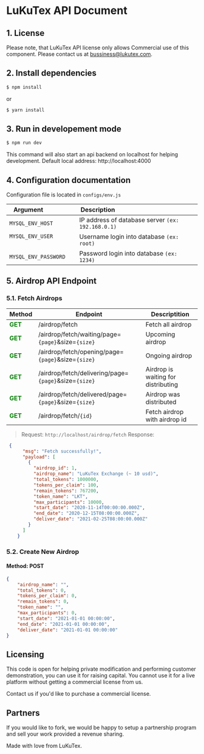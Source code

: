 # LuKuTex API Document


## 1. License

Please note, that LuKuTex API license only allows Commercial use of this component. Please contact us at bussiness@lukutex.com.

## 2. Install dependencies

```bash
$ npm install
```
or

```bash
$ yarn install
```

## 3. Run in developement mode

```bash
$ npm run dev
```
This command will also start an api backend on localhost for helping development.
Default local address: http://localhost:4000

## 4. Configuration documentation

Configuration file is located in  `configs/env.js`


| Argument                 | Description                                                  |
| --------------------- | ------------------------------------------------------------ |
| `MYSQL_ENV_HOST`    | IP address of database server `(ex: 192.168.0.1)` |
| `MYSQL_ENV_USER`                | Username login into database `(ex: root)`  |
| `MYSQL_ENV_PASSWORD`     | Password login into database `(ex: 1234)`

## 5. Airdrop API Endpoint
### 5.1. Fetch Airdrops
| Method  | Endpoint   | Descriptition   |
| ------------ | ------------ | ------------ |
| <span style="color: green; font-weight: bold">GET</span> |  /airdrop/fetch | Fetch all airdrop  | 
| <span style="color: green; font-weight: bold">GET</span>  |  /airdrop/fetch/waiting/page=`{page}`&size=`{size}` | Upcoming airdrop  |
| <span style="color: green; font-weight: bold">GET</span> |  /airdrop/fetch/opening/page=`{page}`&size=`{size}` | Ongoing airdrop  |
| <span style="color: green; font-weight: bold">GET</span>  |  /airdrop/fetch/delivering/page=`{page}`&size=`{size}` | Airdrop is waiting for distributing  |
| <span style="color: green; font-weight: bold">GET</span> |  /airdrop/fetch/delivered/page=`{page}`&size=`{size}` | Airdrop was distributed  |
| <span style="color: green; font-weight: bold">GET</span>  |  /airdrop/fetch/`{id}` |     Fetch airdrop with airdrop id|

> Request: `http://localhost/airdrop/fetch`
> Response:
```json
 {
      "msg": "Fetch successfully!",
      "payload": [
        {
          "airdrop_id": 1,
          "airdrop_name": "LuKuTex Exchange (~ 10 usd)",
          "total_tokens": 1000000,
          "tokens_per_claim": 100,
          "remain_tokens": 767200,
          "token_name": "LKT",
          "max_participants": 10000,
          "start_date": "2020-11-14T00:00:00.000Z",
          "end_date": "2020-12-15T08:00:00.000Z",
          "deliver_date": "2021-02-25T08:00:00.000Z"
        }
      ]
    }
```

### 5.2. Create New Airdrop
#### Method: POST
```json
{
	"airdrop_name": "",
	"total_tokens": 0,
	"tokens_per_claim": 0,
	"remain_tokens": 0,
	"token_name": "",
	"max_participants": 0,
	"start_date": "2021-01-01 00:00:00",
	"end_date": "2021-01-01 00:00:00",
	"deliver_date": "2021-01-01 00:00:00"
}
```


## Licensing

This code is open for helping private modification and performing customer demonstration, you can use it for raising capital.
You cannot use it for a live platform without getting a commercial license from us.

Contact us if you'd like to purchase a commercial license.

## Partners

If you would like to fork, we would be happy to setup a partnership program and sell your work provided a revenue sharing.

Made with love from LuKuTex.

